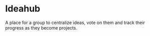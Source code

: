 # Ideahub
A place for a group to centralize ideas, vote on them and track their progress as they become projects.
